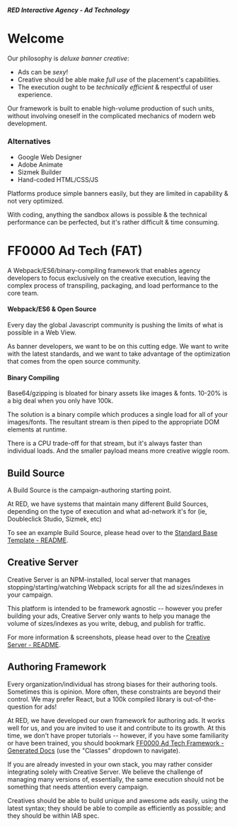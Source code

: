 ##### RED Interactive Agency - Ad Technology

# Welcome

Our philosophy is *deluxe banner creative*: 
  * Ads can be *sexy*!
  * Creative should be able make *full use* of the placement's capabilities.
  * The execution ought to be *technically efficient* & respectful of user experience.

Our framework is built to enable high-volume production of such units, without involving oneself in the complicated mechanics of modern web development.

### Alternatives
  * Google Web Designer
  * Adobe Animate
  * Sizmek Builder
  * Hand-coded HTML/CSS/JS

Platforms produce simple banners easily, but they are limited in capability & not very optimized. 

With coding, anything the sandbox allows is possible & the technical performance can be perfected, but it's rather difficult & time consuming.

# FF0000 Ad Tech (FAT)

A Webpack/ES6/binary-compiling framework that enables agency developers to focus exclusively on the creative execution, leaving the complex process of transpiling, packaging, and load performance to the core team.

#### Webpack/ES6 & Open Source

Every day the global Javascript community is pushing the limits of what is possible in a Web View. 

As banner developers, we want to be on this cutting edge. We want to write with the latest standards, and we want to take advantage of the optimization that comes from the open source community.

#### Binary Compiling

Base64/gzipping is bloated for binary assets like images & fonts. 10-20% is a big deal when you only have 100k.

The solution is a binary compile which produces a single load for all of your images/fonts. The resultant stream is then piped to the appropriate DOM elements at runtime. 

There is a CPU trade-off for that stream, but it's always faster than individual loads. And the smaller payload means more creative wiggle room.

## Build Source

A Build Source is the campaign-authoring starting point. 

At RED, we have systems that maintain many different Build Sources, depending on the type of execution and what ad-network it's for (ie, Doubleclick Studio, Sizmek, etc) 

To see an example Build Source, please head over to the [Standard Base Template - README](https://github.com/ff0000-ad-tech/tmpl-standard-base/blob/master/README.md).

## Creative Server

Creative Server is an NPM-installed, local server that manages stopping/starting/watching Webpack scripts for all the ad sizes/indexes in your campaign.

This platform is intended to be framework agnostic -- however you prefer building your ads, Creative Server only wants to help you manage the volume of sizes/indexes as you write, debug, and publish for traffic.

For more information & screenshots, please head over to the [Creative Server - README](https://github.com/ff0000-ad-tech/wp-creative-server/blob/master/README.md).

## Authoring Framework

Every organization/individual has strong biases for their authoring tools. Sometimes this is opinion. More often, these constraints are beyond their control. We may prefer React, but a 100k compiled library is out-of-the-question for ads!

At RED, we have developed our own framework for authoring ads. It works well for us, and you are invited to use it and contribute to its growth. At this time, we don't have proper tutorials -- however, if you have some familiarity or have been trained, you should bookmark [FF0000 Ad Tech Framework - Generated Docs](https://ff0000-ad-tech.github.io/ad-docs/) (use the "Classes" dropdown to navigate). 

If you are already invested in your own stack, you may rather consider integrating solely with Creative Server. We believe the challenge of managing many versions of, essentially, the same execution should not be something that needs attention every campaign. 

Creatives should be able to build unique and awesome ads easily, using the latest syntax; they should be able to compile as efficiently as possible; and they should be within IAB spec.

